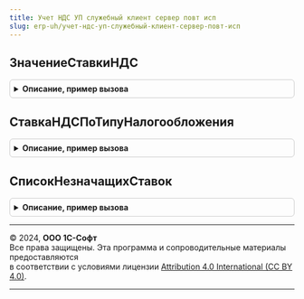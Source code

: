 ```yaml
---
title: Учет НДС УП служебный клиент сервер повт исп
slug: erp-uh/учет-ндс-уп-служебный-клиент-сервер-повт-исп
---
```



## ЗначениеСтавкиНДС
<details style="margin: 1em 0; padding: 0.5em; border: 1px solid #ccc; border-radius: 6px;">

<summary style="font-weight: bold; cursor: pointer;">Описание, пример вызова</summary>

```bsl

// Функция возвращает процент НДС.
//
// Параметры:
//	СтавкаНДС - СправочникСсылка.СтавкиНДС - Значение ставки НДС.
//
// Возвращаемое значение:
//	Число - Процент НДС.
//
Функция ЗначениеСтавкиНДС(СтавкаНДС) Экспорт
```

Пример вызова
```bsl
Результат = УчетНДСУПСлужебныйКлиентСерверПовтИсп.ЗначениеСтавкиНДС(СтавкаНДС) 
```
</details>

## СтавкаНДСПоТипуНалогообложения
<details style="margin: 1em 0; padding: 0.5em; border: 1px solid #ccc; border-radius: 6px;">

<summary style="font-weight: bold; cursor: pointer;">Описание, пример вызова</summary>

```bsl

// Получает ставку НДС по типу налогообложения из табличной части справочника СтавкиНДС
//
// Параметры:
//  ТипНалогообложенияНДС - ПеречислениеСсылка.ТипыНалогообложенияНДС - Данные для поиска ставки НДС.
//  Организация - СправочникСсылка.Организации - Организация, для которой необходимо получить ставку НДС
//  Дата - Дата - Дата, на которую необходимо получить ставку НДС. Если Неопределено, то ставка возвращается на текущую дату.
//
// Возвращаемое значение:
//  СправочникСсылка.СтавкиНДС -
//
Функция СтавкаНДСПоТипуНалогообложения(ТипНалогообложенияНДС, Организация, Дата = Неопределено) Экспорт
```

Пример вызова
```bsl
Результат = УчетНДСУПСлужебныйКлиентСерверПовтИсп.СтавкаНДСПоТипуНалогообложения(ТипНалогообложенияНДС, Организация, Дата);
```
</details>

## СписокНезначащихСтавок
<details style="margin: 1em 0; padding: 0.5em; border: 1px solid #ccc; border-radius: 6px;">

<summary style="font-weight: bold; cursor: pointer;">Описание, пример вызова</summary>

```bsl

// Возвращает список незначащих ставок НДС (процент = 0)
//
// Возвращаемое значение:
//  СписокЗначений из СправочникСсылка.СтавкиНДС - Список ставок НДС с процентной ставкой 0
//
Функция СписокНезначащихСтавок() Экспорт
```

Пример вызова
```bsl
Результат = УчетНДСУПСлужебныйКлиентСерверПовтИсп.СписокНезначащихСтавок() 
```
</details>

---

© 2024, **ООО 1С-Софт**  
Все права защищены. Эта программа и сопроводительные материалы предоставляются  
в соответствии с условиями лицензии [Attribution 4.0 International (CC BY 4.0)](https://creativecommons.org/licenses/by/4.0/legalcode).

---
